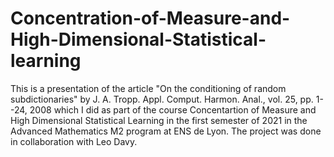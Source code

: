 # Concentration-of-Measure-and-High-Dimensional-Statistical-learning
This is a presentation of the article "On the conditioning of random subdictionaries" by J. A. Tropp. Appl. Comput. Harmon. Anal., vol. 25, pp. 1--24, 2008 which I did as part of the course Concentartion of Measure and High Dimensional Statistical Learning in the first semester of 2021 in the Advanced Mathematics M2 program at ENS de Lyon. The project was done in collaboration with Leo Davy.
